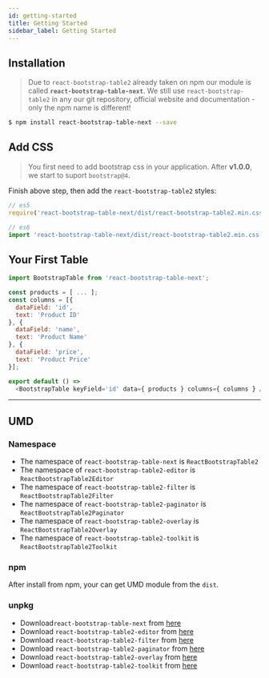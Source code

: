 ```yaml
---
id: getting-started
title: Getting Started
sidebar_label: Getting Started
---
```


## Installation

> Due to `react-bootstrap-table2` already taken on npm our module is called **`react-bootstrap-table-next`**. We still use `react-bootstrap-table2` in any our git repository, official website and documentation - only the npm name is different!

```sh
$ npm install react-bootstrap-table-next --save
```

## Add CSS

> You first need to add bootstrap css in your application. After **v1.0.0**, we start to suport `bootstrap@4`.

Finish above step, then add the `react-bootstrap-table2` styles: 

```js
// es5 
require('react-bootstrap-table-next/dist/react-bootstrap-table2.min.css');

// es6
import 'react-bootstrap-table-next/dist/react-bootstrap-table2.min.css';
```

## Your First Table

```js
import BootstrapTable from 'react-bootstrap-table-next';

const products = [ ... ];
const columns = [{
  dataField: 'id',
  text: 'Product ID'
}, {
  dataField: 'name',
  text: 'Product Name'
}, {
  dataField: 'price',
  text: 'Product Price'
}];

export default () =>
  <BootstrapTable keyField='id' data={ products } columns={ columns } />
```
<hr />

## UMD

### Namespace

* The namespace of `react-bootstrap-table-next` is `ReactBootstrapTable2`
* The namespace of `react-bootstrap-table2-editor` is `ReactBootstrapTable2Editor`
* The namespace of `react-bootstrap-table2-filter` is `ReactBootstrapTable2Filter`
* The namespace of `react-bootstrap-table2-paginator` is `ReactBootstrapTable2Paginator`
* The namespace of `react-bootstrap-table2-overlay` is `ReactBootstrapTable2Overlay`
* The namespace of `react-bootstrap-table2-toolkit` is `ReactBootstrapTable2Toolkit`

### npm

After install from npm, your can get UMD module from the `dist`.

### unpkg

* Download`react-bootstrap-table-next` from [here](https://unpkg.com/react-bootstrap-table-next/dist/react-bootstrap-table-next.min.js)
* Download `react-bootstrap-table2-editor` from [here](https://unpkg.com/react-bootstrap-table2-editor/dist/react-bootstrap-table2-editor.min.js)
* Download `react-bootstrap-table2-filter` from [here](https://unpkg.com/react-bootstrap-table2-filter/dist/react-bootstrap-table2-filter.min.js)
* Download `react-bootstrap-table2-paginator` from [here](https://unpkg.com/react-bootstrap-table2-paginator/dist/react-bootstrap-table2-paginator.min.js)
* Download `react-bootstrap-table2-overlay` from [here](https://unpkg.com/react-bootstrap-table2-overlay/dist/react-bootstrap-table2-overlay.min.js)
* Download `react-bootstrap-table2-toolkit` from [here](https://unpkg.com/react-bootstrap-table2-toolkit/dist/react-bootstrap-table2-toolkit.min.js)
